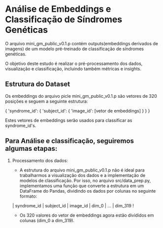 # Análise de Embeddings e Classificação de Síndromes Genéticas

O arquivo mini_gm_public_v0.1.p contém outputs(embeddings derivados de imagens) de um modelo pré-treinado de classificação de síndromes genéticas.

O objetivo deste estudo é realizar o pré-processamento dos dados, visualização e classificação, incluindo também métricas e insights.

## Estrutura do Dataset

Os embeddings do arquivo picle mini_gm_public_v0.1.p são vetores de 320 posições e seguem a seguinte estrutura:

{
    'syndrome_id': {
        'subject_id': {
            'image_id': [vetor de embeddings]
        }
    }
}

Estes vetores de embeddings serão usados para classificar as syndrome_id's.

## Para Análise e classificação, seguiremos algumas etapas:

1. Processamento dos dados:
    - A estrutura do arquivo mini_gm_public_v0.1.p não é ideal para trabalharmos a visualização dos dados e a implementação de modelos de classificação. Por isso, no arquivo src/data_prep.py, implementamos uma função que converte a estrutura em um DataFrame do Pandas, dividindo os dados por colunas no seguinte formato:

    | syndrome_id | subject_id | image_id | dim_0 | ... | dim_319 !

    - Os 320 valores do vetor de embeddings agora estão divididos em colunas (dim_0 a dim_319).